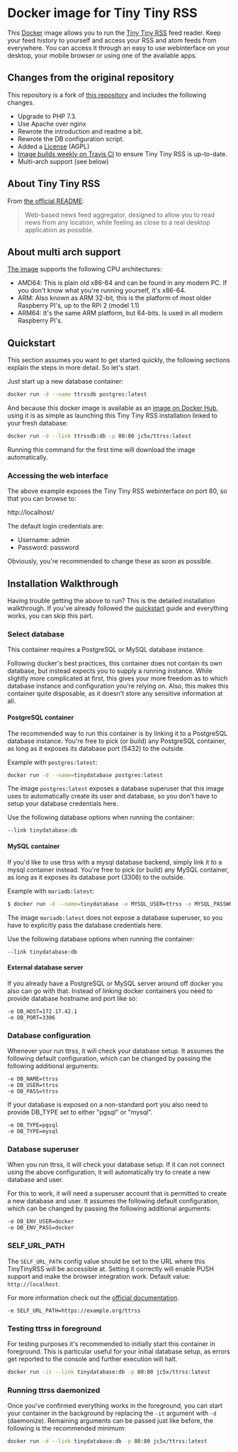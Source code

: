 # Docker image for Tiny Tiny RSS

This [Docker](https://www.docker.com) image allows you to run the [Tiny Tiny RSS](http://tt-rss.org) feed reader. Keep your feed history to yourself and access your RSS and atom feeds from everywhere. You can access it through an easy to use webinterface on your desktop, your mobile browser or using one of the available apps.

## Changes from the original repository

This repository is a fork of [this repository](https://github.com/clue/docker-ttrss) and includes the following changes.

* Upgrade to PHP 7.3.
* Use Apache over nginx
* Rewrote the introduction and readme a bit.
* Rewrote the DB configuration script.
* Added a [License](LICENSE) (AGPL)
* [Image builds weekly on Travis CI](https://travis-ci.com/JC5/docker-ttrss/builds) to ensure Tiny Tiny RSS is up-to-date.
* Multi-arch support (see below)

## About Tiny Tiny RSS

From [the official README](https://git.tt-rss.org/fox/tt-rss):

> Web-based news feed aggregator, designed to allow you to read news from any location, while feeling as close to a real desktop application as possible.

## About multi arch support

[The image](https://hub.docker.com/r/jc5x/ttrss) supports the following CPU architectures:

* AMD64: This is plain old x86-64 and can be found in any modern PC. If you don't know what you're running yourself, it's x86-64.
* ARM: Also known as ARM 32-bit, this is the platform of most older Raspberry PI's, up to the RPi 2 (model 1.1)
* ARM64: It's the same ARM platform, but 64-bits. Is used in all modern Raspberry PI's.

## Quickstart

This section assumes you want to get started quickly, the following sections explain the steps in more detail. So let's start.

Just start up a new database container:

```bash
docker run -d --name ttrssdb postgres:latest
```

And because this docker image is available as an [image on Docker Hub](https://hub.docker.com/r/jc5x/ttrss), using it is as simple as launching this Tiny Tiny RSS installation linked to your fresh database:

```bash
docker run -d --link ttrssdb:db -p 80:80 jc5x/ttrss:latest
```

Running this command for the first time will download the image automatically.

### Accessing the web interface

The above example exposes the Tiny Tiny RSS webinterface on port 80, so that you can browse to:

http://localhost/

The default login credentials are:

* Username: admin
* Password: password

Obviously, you're recommended to change these as soon as possible.

## Installation Walkthrough

Having trouble getting the above to run? This is the detailed installation walkthrough. If you've already followed the [quickstart](#quickstart) guide and everything works, you can skip this part.

### Select database

This container requires a PostgreSQL or MySQL database instance.

Following docker's best practices, this container does not contain its own database, but instead expects you to supply a running instance. While slightly more complicated at first, this gives your more freedom as to which database instance and configuration you're relying on. Also, this makes this container quite disposable, as it doesn't store any sensitive information at all.

#### PostgreSQL container

The recommended way to run this container is by linking it to a PostgreSQL database instance. You're free to pick (or build) any PostgreSQL container, as long as it exposes its database port (5432) to the outside.

Example with `postgres:latest`:

```bash
docker run -d --name=tinydatabase postgres:latest
```

The image `postgres:latest` exposes a database superuser that this image uses to automatically create its user and database, so you don't have to setup your database credentials here.

Use the following database options when running the container:

```
--link tinydatabase:db
```

#### MySQL container

If you'd like to use ttrss with a mysql database backend, simply link it to a mysql container instead. You're free to pick (or build) any MySQL container, as long as it exposes its database port (3306) to the outside.

Example with `mariadb:latest`:

```bash
$ docker run -d --name=tinydatabase -e MYSQL_USER=ttrss -e MYSQL_PASSWORD=ttrss -e MYSQL_DATABASE=ttrss mariadb:latest
```

The image `mariadb:latest` does not expose a database superuser, so you have to explicitly pass the database credentials here.

Use the following database options when running the container:

```
--link tinydatabase:db
```

#### External database server

If you already have a PostgreSQL or MySQL server around off docker you also can go with that. Instead of linking docker containers you need to provide database hostname and port like so:

```
-e DB_HOST=172.17.42.1
-e DB_PORT=3306
```

### Database configuration

Whenever your run ttrss, it will check your database setup. It assumes the following default configuration, which can be changed by passing the following additional arguments:

```
-e DB_NAME=ttrss
-e DB_USER=ttrss
-e DB_PASS=ttrss
```

If your database is exposed on a non-standard port you also need to provide DB_TYPE set to either "pgsql" or "mysql".

```
-e DB_TYPE=pgsql
-e DB_TYPE=mysql
```

### Database superuser

When you run ttrss, it will check your database setup. If it can not connect using the above configuration, it will automatically try to create a new database and user.

For this to work, it will need a superuser account that is permitted to create a new database and user. It assumes the following default configuration, which can be changed by passing the following additional arguments:

```
-e DB_ENV_USER=docker
-e DB_ENV_PASS=docker
```

### SELF_URL_PATH

The `SELF_URL_PATH` config value should be set to the URL where this TinyTinyRSS will be accessible at. Setting it correctly will enable PUSH support and make the browser integration work. Default value: `http://localhost`.

For more information check out the [official documentation](https://git.tt-rss.org/fox/tt-rss/src/master/config.php-dist#L21).

```
-e SELF_URL_PATH=https://example.org/ttrss
```

### Testing ttrss in foreground

For testing purposes it's recommended to initially start this container in foreground. This is particular useful for your initial database setup, as errors get reported to the console and further execution will halt.

```bash
docker run -it --link tinydatabase:db -p 80:80 jc5x/ttrss:latest
```

### Running ttrss daemonized

Once you've confirmed everything works in the foreground, you can start your container in the background by replacing the `-it` argument with `-d` (daemonize). Remaining arguments can be passed just like before, the following is the recommended minimum:

```bash
docker run -d --link tinydatabase:db -p 80:80 jc5x/ttrss:latest
```
